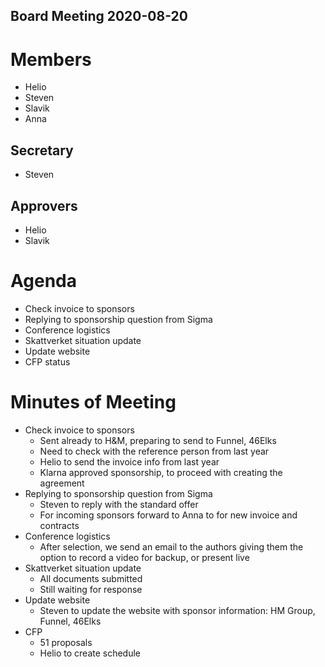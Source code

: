 Board Meeting 2020-08-20
------------------------

# Members
* Helio
* Steven
* Slavik
* Anna

## Secretary
* Steven

## Approvers
* Helio
* Slavik

# Agenda
* Check invoice to sponsors
* Replying to sponsorship question from Sigma
* Conference logistics
* Skattverket situation update
* Update website
* CFP status

# Minutes of Meeting
* Check invoice to sponsors
  - Sent already to H&M, preparing to send to Funnel, 46Elks
  - Need to check with the reference person from last year
  - Helio to send the invoice info from last year
  - Klarna approved sponsorship, to proceed with creating the agreement
* Replying to sponsorship question from Sigma
  - Steven to reply with the standard offer
  - For incoming sponsors forward to Anna to for new invoice and contracts
* Conference logistics
  - After selection, we send an email to the authors giving them the option to record a video for backup, or present live
* Skattverket situation update
  - All documents submitted
  - Still waiting for response
* Update website
  - Steven to update the website with sponsor information: HM Group, Funnel, 46Elks
* CFP
  - 51 proposals
  - Helio to create schedule
